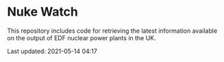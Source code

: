 # Nuke Watch

This repository includes code for retrieving the latest information available on the output of EDF nuclear power plants in the UK.

Last updated: 2021-05-14 04:17